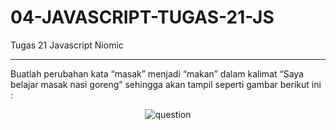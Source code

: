 # 04-JAVASCRIPT-TUGAS-21-JS
Tugas 21 Javascript Niomic
<hr>
Buatlah perubahan kata “masak” menjadi “makan” dalam kalimat “Saya belajar masak nasi goreng” sehingga akan tampil seperti gambar berikut ini :<br>
<p align="center">
  <img src="https://lh3.googleusercontent.com/mugEJ29RURkcWp1kod8rMYG5Sh1M7yJKhlHYl28pqr2QvzPLKsWg45nYKuRul-YrazbaeCyvTdG13m4wpTDFrfbwmroE9DRXIuTc7JaszkIvV8aaIbCuLJ7uSg_zYINmPsOeMWC4" alt="question"  />
</p>
